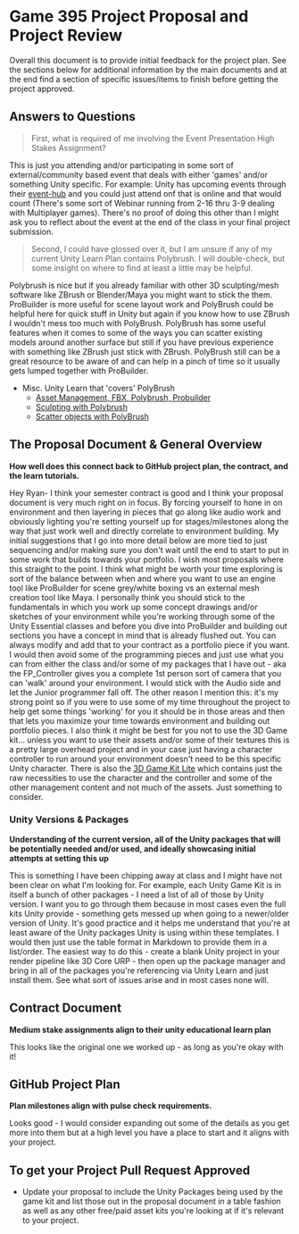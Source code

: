 # Game 395 Project Proposal and Project Review

Overall this document is to provide initial feedback for the project plan. See the sections below for additional information by the main documents and at the end find a section of specific issues/items to finish before getting the project approved.

## Answers to Questions

>First, what is required of me involving the Event Presentation High Stakes Assignment?
>
This is just you attending and/or participating in some sort of external/community based event that deals with either 'games' and/or something Unity specific. For example: Unity has upcoming events through their [event-hub](https://unity.com/events-hub) and you could just attend onf that is online and that would count (There's some sort of Webinar running from 2-16 thru 3-9 dealing with Multiplayer games). There's no proof of doing this other than I might ask you to reflect about the event at the end of the class in your final project submission.
> Second, I could have glossed over it, but I am unsure if any of my current Unity Learn Plan contains Polybrush. I will double-check, but some insight on where to find at least a little may be helpful.
>
Polybrush is nice but if you already familiar with other 3D sculpting/mesh software like ZBrush or Blender/Maya you might want to stick the them. ProBuilder is more useful for scene layout work and PolyBrush could be helpful here for quick stuff in Unity but again if you know how to use ZBrush I wouldn't mess too much with PolyBrush. PolyBrush has some useful features when it comes to some of the ways you can scatter existing models around another surface but still if you have previous experience with something like ZBrush just stick with ZBrush. PolyBrush still can be a great resource to be aware of and can help in a pinch of time so it usually gets lumped together with ProBuilder.

* Misc. Unity Learn that 'covers' PolyBrush
  * [Asset Management, FBX, Polybrush, Probuilder](https://learn.unity.com/project/asset-management-with-fbx-exporter-probuilder-and-polybrush)
  * [Sculpting with Polybrush](https://learn.unity.com/tutorial/sculpting-with-polybrush)
  * [Scatter objects with PolyBrush](https://learn.unity.com/tutorial/scatter-objects-with-polybrush)

## The Proposal Document & General Overview

**How well does this connect back to GitHub project plan, the contract, and the learn tutorials.**

Hey Ryan- I think your semester contract is good and I think your proposal document is very much right on in focus. By forcing yourself to hone in on environment and then layering in pieces that go along like audio work and obviously lighting you're setting yourself up for stages/milestones along the way that just work well and directly correlate to environment building. My initial suggestions that I go into more detail below are more tied to just sequencing and/or making sure you don't wait until the end to start to put in some work that builds towards your portfolio. I wish most proposals where this straight to the point. I think what might be worth your time exploring is sort of the balance between when and where you want to use an engine tool like ProBuilder for scene grey/white boxing vs an external mesh creation tool like Maya. I personally think you should stick to the fundamentals in which you work up some concept drawings and/or sketches of your environment while you're working through some of the Unity Essential classes and before you dive into ProBuilder and building out sections you have a concept in mind that is already flushed out. You can always modify and add that to your contract as a portfolio piece if you want. I would then avoid some of the programming pieces and just use what you can from either the class and/or some of my packages that I have out - aka the FP_Controller gives you a complete 1st person sort of camera that you can 'walk' around your environment. I would stick with the Audio side and let the Junior programmer fall off. The other reason I mention this: it's my strong point so if you were to use some of my time throughout the project to help get some things 'working' for you it should be in those areas and then that lets you maximize your time towards environment and building out portfolio pieces. I also think it might be best for you not to use the 3D Game kit... unless you want to use their assets and/or some of their textures this is a pretty large overhead project and in your case just having a character controller to run around your environment doesn't need to be this specific Unity character. There is also the [3D Game Kit Lite](https://assetstore.unity.com/packages/templates/tutorials/3d-game-kit-lite-135162) which contains just the raw necessities to use the character and the controller and some of the other management content and not much of the assets. Just something to consider.

### Unity Versions & Packages

**Understanding of the current version, all of the Unity packages that will be potentially needed and/or used, and ideally showcasing initial attempts at setting this up**

This is something I have been chipping away at class and I might have not been clear on what I'm looking for. For example, each Unity Game Kit is in itself a bunch of other packages - I need a list of all of those by Unity version. I want you to go through them because in most cases even the full kits Unity provide - something gets messed up when going to a newer/older version of Unity. It's good practice and it helps me understand that you're at least aware of the Unity packages Unity is using within these templates. I would then just use the table format in Markdown to provide them in a list/order. The easiest way to do this - create a blank Unity project in your render pipeline like 3D Core URP - then open up the package manager and bring in all of the packages you're referencing via Unity Learn and just install them. See what sort of issues arise and in most cases none will.

## Contract Document

**Medium stake assignments align to their unity educational learn plan**

This looks like the original one we worked up - as long as you're okay with it!

## GitHub Project Plan

**Plan milestones align with pulse check requirements.**

Looks good - I would consider expanding out some of the details as you get more into them but at a high level you have a place to start and it aligns with your project.

## To get your Project Pull Request Approved

* Update your proposal to include the Unity Packages being used by the game kit and list those out in the proposal document in a table fashion as well as any other free/paid asset kits you're looking at if it's relevant to your project.
